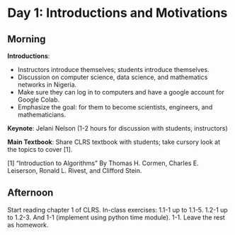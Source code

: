 Day 1: Introductions and Motivations
=====================================

Morning
-------

**Introductions**: 
* Instructors introduce themselves; students introduce themselves.
* Discussion on computer science, data science, and mathematics networks in Nigeria.
* Make sure they can log in to computers and have a google account for Google Colab.
* Emphasize the goal: for them to become scientists, engineers, and mathematicians.

**Keynote**: Jelani Nelson (1-2 hours for discussion with students, instructors)

**Main Textbook**: Share CLRS textbook with students; take cursory look at the topics to cover [1].

[1] “Introduction to Algorithms” 
By Thomas H. Cormen, Charles E. Leiserson, Ronald L. Rivest, and Clifford Stein.


Afternoon
---------

Start reading chapter 1 of CLRS. 
In-class exercises:
1.1-1 up to 1.1-5. 1.2-1 up to 1.2-3. And 1-1 (implement using python time module).
1-1.
Leave the rest as homework.

